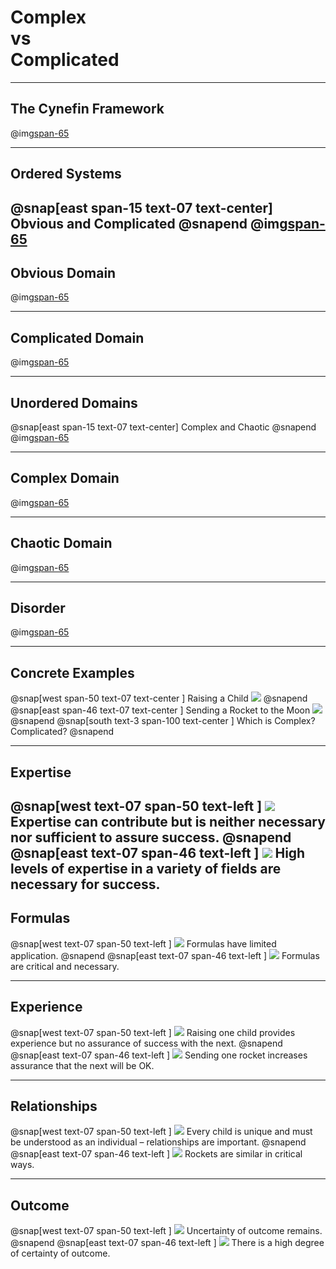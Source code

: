 
# Complex<br>vs<br>Complicated
---
## The Cynefin Framework
@img[span-65](assets/img/cynefin.png)

---
## Ordered Systems
@snap[east span-15 text-07 text-center]
Obvious and Complicated
@snapend
@img[span-65](assets/img/cynefin.png)
---
## Obvious Domain
@img[span-65](assets/img/cynefin.png)

---
## Complicated Domain
@img[span-65](assets/img/cynefin.png)

---
## Unordered Domains
@snap[east span-15 text-07 text-center]
Complex and Chaotic
@snapend
@img[span-65](assets/img/cynefin.png)

---
## Complex Domain
@img[span-65](assets/img/cynefin.png)

---
## Chaotic Domain
@img[span-65](assets/img/cynefin.png)

---
## Disorder
@img[span-65](assets/img/cynefin.png)

---
## Concrete Examples
@snap[west span-50 text-07 text-center ]
Raising a Child
![](assets/img/child.jpg)
@snapend
@snap[east span-46 text-07 text-center ]
Sending a Rocket to the Moon
![](assets/img/rocket.png)
@snapend
@snap[south text-3 span-100 text-center ]
Which is Complex? Complicated?
@snapend

---
## Expertise
@snap[west text-07 span-50 text-left ]
![](assets/img/child.jpg)
Expertise can contribute but is neither necessary nor sufficient to assure success.
@snapend
@snap[east text-07 span-46 text-left ]
![](assets/img/rocket.png)
High levels of expertise in a variety of fields are necessary for success.
---
## Formulas
@snap[west text-07 span-50 text-left ]
![](assets/img/child.jpg)
Formulas have limited application.
@snapend
@snap[east text-07 span-46 text-left ]
![](assets/img/rocket.png)
Formulas are critical and necessary.

---
## Experience
@snap[west text-07 span-50 text-left ]
![](assets/img/child.jpg)
Raising one child provides experience but no assurance of success with the next.
@snapend
@snap[east text-07 span-46 text-left ]
![](assets/img/rocket.png)
Sending one rocket increases assurance that the next will be OK.

---
## Relationships
@snap[west text-07 span-50 text-left ]
![](assets/img/child.jpg)
Every child is unique and must be understood as an individual – relationships are important.
@snapend
@snap[east text-07 span-46 text-left ]
![](assets/img/rocket.png)
Rockets are similar in critical ways.

---
## Outcome
@snap[west text-07 span-50 text-left ]
![](assets/img/child.jpg)
Uncertainty of outcome remains.
@snapend
@snap[east text-07 span-46 text-left ]
![](assets/img/rocket.png)
There is a high degree of certainty of outcome.
